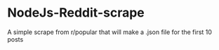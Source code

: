 # NodeJs-Reddit-scrape
A simple scrape from r/popular that will make a .json file for the first 10 posts
